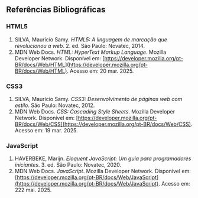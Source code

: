 ## Referências Bibliográficas

### HTML5
1. SILVA, Maurício Samy. *HTML5: A linguagem de marcação que revolucionou a web*. 2. ed. São Paulo: Novatec, 2014.  
2. MDN Web Docs. *HTML: HyperText Markup Language*. Mozilla Developer Network. Disponível em: [https://developer.mozilla.org/pt-BR/docs/Web/HTML](https://developer.mozilla.org/pt-BR/docs/Web/HTML). Acesso em: 20 mar. 2025.

### CSS3
1. SILVA, Maurício Samy. *CSS3: Desenvolvimento de páginas web com estilo*. São Paulo: Novatec, 2012.  
2. MDN Web Docs. *CSS: Cascading Style Sheets*. Mozilla Developer Network. Disponível em: [https://developer.mozilla.org/pt-BR/docs/Web/CSS](https://developer.mozilla.org/pt-BR/docs/Web/CSS). Acesso em: 19 mar. 2025.

### JavaScript
1. HAVERBEKE, Marijn. *Eloquent JavaScript: Um guia para programadores iniciantes*. 3. ed. São Paulo: Novatec, 2020.  
2. MDN Web Docs. *JavaScript*. Mozilla Developer Network. Disponível em: [https://developer.mozilla.org/pt-BR/docs/Web/JavaScript](https://developer.mozilla.org/pt-BR/docs/Web/JavaScript). Acesso em: 222 mai. 2025.
